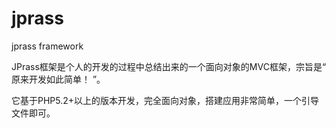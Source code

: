 jprass
======

jprass framework

JPrass框架是个人的开发的过程中总结出来的一个面向对象的MVC框架，宗旨是“ 原来开发如此简单！ ”。

它基于PHP5.2+以上的版本开发，完全面向对象，搭建应用非常简单，一个引导文件即可。
